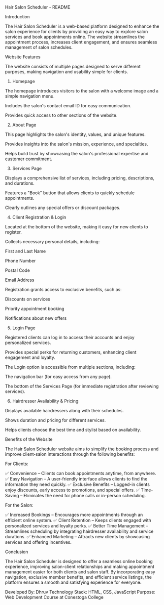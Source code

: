 Hair Salon Scheduler - README

Introduction

The Hair Salon Scheduler is a web-based platform designed to enhance the salon experience for clients by providing an easy way to explore salon services and book appointments online. The website streamlines the appointment process, increases client engagement, and ensures seamless management of salon schedules.

Website Features

The website consists of multiple pages designed to serve different purposes, making navigation and usability simple for clients.

1. Homepage

The homepage introduces visitors to the salon with a welcome image and a simple navigation menu.

Includes the salon's contact email ID for easy communication.

Provides quick access to other sections of the website.

2. About Page

This page highlights the salon's identity, values, and unique features.

Provides insights into the salon's mission, experience, and specialties.

Helps build trust by showcasing the salon's professional expertise and customer commitment.

3. Services Page

Displays a comprehensive list of services, including pricing, descriptions, and durations.

Features a "Book" button that allows clients to quickly schedule appointments.

Clearly outlines any special offers or discount packages.

4. Client Registration & Login

Located at the bottom of the website, making it easy for new clients to register.

Collects necessary personal details, including:

First and Last Name

Phone Number

Postal Code

Email Address

Registration grants access to exclusive benefits, such as:

Discounts on services

Priority appointment booking

Notifications about new offers

5. Login Page

Registered clients can log in to access their accounts and enjoy personalized services.

Provides special perks for returning customers, enhancing client engagement and loyalty.

The Login option is accessible from multiple sections, including:

The navigation bar (for easy access from any page).

The bottom of the Services Page (for immediate registration after reviewing services).

6. Hairdresser Availability & Pricing

Displays available hairdressers along with their schedules.

Shows duration and pricing for different services.

Helps clients choose the best time and stylist based on availability.

Benefits of the Website

The Hair Salon Scheduler website aims to simplify the booking process and improve client-salon interactions through the following benefits:

For Clients:

✅ Convenience – Clients can book appointments anytime, from anywhere.
✅ Easy Navigation – A user-friendly interface allows clients to find the information they need quickly.
✅ Exclusive Benefits – Logged-in clients enjoy discounts, early access to promotions, and special offers.
✅ Time-Saving – Eliminates the need for phone calls or in-person scheduling.

For the Salon:

✅ Increased Bookings – Encourages more appointments through an efficient online system.
✅ Client Retention – Keeps clients engaged with personalized services and loyalty perks.
✅ Better Time Management – Streamlines scheduling by integrating hairdresser availability and service durations.
✅ Enhanced Marketing – Attracts new clients by showcasing services and offering incentives.

Conclusion

The Hair Salon Scheduler is designed to offer a seamless online booking experience, improving salon-client relationships and making appointment management easier for both clients and salon staff. By incorporating easy navigation, exclusive member benefits, and efficient service listings, the platform ensures a smooth and satisfying experience for everyone.

Developed By: Dhruv
Technology Stack: HTML, CSS, JavaScript 
Purpose: Web Development Course at Conestoga College